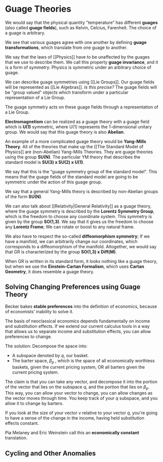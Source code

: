 # Guage Theories

We would say that the physical quantity "temperature" has different **guages** (also called **guage fields**), such as Kelvin, Celcius, Farenheit. The choice of a guage is arbitrary.

We see that various guages agree with one another by defining **guage transformations**, which translate from one guage to another.

We say that the laws of [[Physics]] have to be unaffected by the guages that we use to describe them. We call this property **guage invariance**, and it is a form of symmetry: Physics is symmetric under an arbitrary choice of guage.

We can describe guage symmetries using [[Lie Groups]]. Our guage fields will be represented as [[Lie Algebras]]. *Is this precise?* The guage fields will be "group valued" objects which transform under a particular representation of a Lie Group.

The guage symmetry acts on these guage fields through a representation of a Lie Group.

**Electromagnetism** can be realized as a guage theory with a guage field which is **U(1)** symmetric, where U(1) represents the 1-dimensional unitary group. We would say that this guage theory is also **Abelian**.

An example of a more complicated guage theory would be **Yang-Mills Theory**. All of the theories that make up the [[The Standard Model of Physics]] are (non-Abelian) Yang-Mills Theories. They are guage theories using the group **SU(N)**. The particular YM theory that describes the standard model is **SU(3) x SU(2) x U(1)**. 

We say that this is the "guage symmetry group of the standard model". This means that the guage fields of the standard model are going to be symmetric under the action of this guage group.

We say that a general Yang-Mills theory is described by non-Abelian groups of the form **SU(N)**.

We can also talk about [[Relativity|General Relativity]] as a guage theory, where the guage symmetry is described by the **Lorentz Symmetry Group**, which is the freedom to choose any coordinate system. This symmetry is given by the group **SO(1,3)**. We say that it gives us the freedom to choose any **Lorentz Frame**; We can rotate or boost to any natural frame.

We also have to respect the so-called **diffeomorphism symmetry**; If we have a manifold, we can arbitrarily change our coordinates, which corresponds to a diffeomorphism of the manifold. Altogether, we would say that GR is characterized by the group **SO(1,3) x Diff(M)**.

When GR is written in its standard form, it looks nothing like a guage theory, but when we use the **Einstein-Cartan Formalism**, which uses **Cartan Geometry**, it does resemble a guage theory.

## Solving Changing Preferences using Guage Theory

Becker bakes **stable preferences** into the definition of economics, because of economists' inability to solve it.

The basis of neoclassical economics depends fundamentally on income and substitution effects. If we extend our current calculus tools in a way that allows us to separate income and substitution effects, you can allow preferences to change.

The solution: Decompose the space into:
- A subspace denoted by $q$, our basket.
- The barter space, $\beta_{p}$ , which is the space of all economically worthless baskets, given the current pricing system, OR all barters given the current pricing system.

The claim is that you can take any vector, and decompose it into the portion of the vector that lies on the subspace $q$, and the portion that lies on $\beta_{p}$. This way, you can allow your vector to change, you can allow changes as the vector moves through time. You keep track of your $q$ subspace, and you allow it to change by barters.

If you look at the size of your vector $v$ relative to your vector $q$, you're going to have a sense of the change in the income, having held substitution effects constant.

Pia Melaney and Eric Weinstein call this an **economically constant** translation.

## Cycling and Other Anomalies